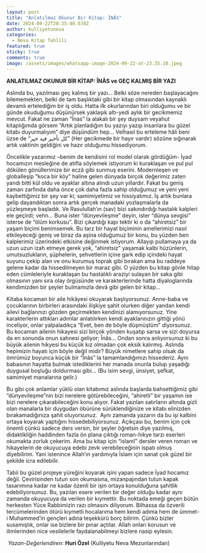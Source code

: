 ```yaml
---
layout: post
title: "Anlatılmaz Okunur Bir Kitap: ÎNÂS"
date: 2024-09-22T20:35:40.678Z
author: kulliyetuneva
categories:
  - Neva Kitap Tahlili
featured: true
sticky: true
comments: true
image: /assets/images/whatsapp-image-2024-09-22-at-23.35.10.jpeg
---
```

**ANLATILMAZ OKUNUR BİR KİTAP: ÎNÂS ve GEÇ KALMIŞ BİR YAZI**

Aslında bu, yazılması geç kalmış bir yazı… Belki söze nereden başlayacağını bilememekten, belki de tam başlıktaki gibi bir kitap olmasından kaynaklı devamlı ertelediğim bir iş oldu. Hatta ilk okurlarından biri olduğumu ve bir günde okuduğumu düşünürsek yaklaşık altı-yedi aylık bir gecikmemiz mevcut. Fakat ne zaman “Înas” la alakalı bir şey duysam veyahut kitaplığımda görsem “Artık planladığım bu yazıyı yazıp insanlara bu güzel kitabı duyurmalıyım” diye düşündüm hep… Velhasıl bu erteleme hâli beni üzse de “كل تأخير فيه خير” (Her gecikmede bir hayır vardır) sözüne sığınarak artık vaktinin geldiğini ve hazır olduğumu hissediyorum. 

Öncelikle yazarımız –benim de kendisini rol model olarak gördüğüm- İyad hocamızın mesleğine de atıfla söylemek istiyorum ki kuraklaşan ve pul pul dökülen gönüllerimize bir eczâ gibi sunmuş eserini. Modernleşen ve globalleşip “koca bir köy” haline gelen dünyada birçok değerimiz zaten yandı bitti kül oldu ve ayaklar altına alındı uzun yıllardır. Fakat bu geniş zaman zarfında daha önce çok daha fazla sahip olduğumuz ve yeni yeni kaybettiğimiz bir şey var ki; samimiyetimiz ve hissiyatımız. İş artık bunlara gelip dayandıktan sonra artık gerçek manadaki yozlaşmalarla da yüzleşmeye başladık. Ve Rasulullah’ın (sav) bizi sakındırdığı hastalık kalpleri ele geçirdi; vehn… Buna ister “dünyevileşme” deyin, ister “dünya sevgisi” isterse de “ölüm korkusu”. Bizi çıkardığı kapı tektir ki o da “ahiretsiz” bir yaşam biçimi benimsemek. Bu tarz bir hayat biçiminin amellerimizi nasıl etkileyeceği geniş ve biraz da aşina olduğumuz bir konu, bu yüzden ben kalplerimiz üzerindeki etkisine değinmek istiyorum. Allayıp pullamaya ya da uzun uzun izah etmeye gerek yok, “ahiretsiz” yaşamak kalbi hüzünlerin, umutsuzlukların, şüphelerin, şehvetlerin içine gark edip içindeki hayat suyunu çekip alan ve onu kurumuş toprak gibi bırakan ama bu raddeye gelene kadar da hissedilmeyen bir maraz gibi. O yüzden bu kitap gönle hitap eden cümleleriyle kuraklaşan bu hastalıklı araziyi sulayan bir saka gibi olmasının yanı sıra olay örgüsünde ve karakterlerinde hatta diyaloglarında kendimizden bir şeyler bulmamızla devâ gibi gelen bir kitap…

Kitaba kocaman bir aile hikâyesi okuyarak başlıyorsunuz. Anne-baba ve çocuklarının birbirleri arasındaki ilişkiye şahit olurken diğer yandan kendi ailevi bağlarınızı gözden geçirmekten kendinizi alamıyorsunuz. Yine karakterlerin attıkları adımlar anlatılırken kendi ayaklarınızın gittiği yönü inceliyor, onlar yalpaladıkça “Evet, ben de böyle düşmüştüm” diyorsunuz. Bu kocaman ailenin hikayesi sizi birçok yönden kuşatıp sarsa ve sizi doyursa da en sonunda onun sahnesi geliyor; Înâs… Ondan sonra anlıyorsunuz ki bu büyük ailenin hikyesi bu küçük kız olmadan çok eksik kalırmış. Aslında hepimizin hayatı için böyle değil midir? Büyük nimetlere sahip olsak da ömrümüz boyunca küçük bir “Înâs” la tamamlandığımızı hissederiz. Aynı babasının hayatta bulmak istediklerini her manada onunla bulup yaşadığı duygusal boşluğu doldurması gibi… (Bu isim sevgi, ünsiyet, şefkat, samimiyet manalarına gelir.)

Bu gibi çok anlamlar yüklü olan kitabımız aslında başlarda bahsettiğimiz gibi “dünyevileşme”nin bizi nerelere götürebileceğini, “ahiretli” bir yaşamın ise bizi nerelere çıkarabileceğini konu alıyor. Fakat yazılan satırların altında gizli olan manalarla bir duygudan öbürüne sürüklendiğinize ve kitabı elinizden bırakamadığınıza şahit oluyorsunuz.  Aynı zamanda yazarın da bu işi kalbini ortaya koyarak yaptığını hissedebiliyorsunuz. Açıkçası bu, benim için çok önemli çünkü sadece ders versin, bir şeyler öğretsin diye yazılmış, didaktikliğin haddinden fazla ön plana çıktığı roman-hikye tarzı eserleri okumakta zorluk çekerim. Ama bu kitap için “islamî” dersler veren roman ve hikayelerin de okuyucuya edebi zevk verebileceğinin ispatı olmuş diyebilirim. Yani istenince Allah’ın yardımıyla İslam için sanat çok güzel bir şekilde icra edilebilir.

Tabii bu güzel projeye yüreğini koyarak işini yapan sadece İyad hocamız değil. Çevirisinden tutun son okumasına, mizanpajından tutun kapak tasarımına kadar ne kadar özenli bir işin ortaya konulduğuna şahitlik edebiliyorsunuz. Bu, yazılan esere verilen bir değer olduğu kadar aynı zamanda okuyucuya da verilen bir kıymettir. Bu noktada emeği geçen bütün herkesten Yüce Rabbimizin razı olmasını diliyorum. Bilhassa da özverili tercümelerinden ötürü kıymetli hocalarıma hem kendi adıma hem de ümmet-i Muhammed’in gençleri adına teşekkürü borç bilirim. Çünkü bizler susamıştık, onlar ise bizlere bir pınar açtılar. Allah onları korusun ve ilimlerinden nice vesilelerle faydalanabilmeyi bizlere nasip eylesin.

 *Yazan-Değerlendiren:* **Huri Özel** (Kulliyetu Neva Mezunlarından)
